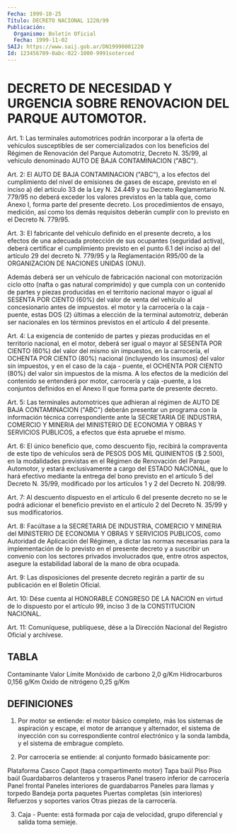 ```yaml
---
Fecha: 1999-10-25
Título: DECRETO NACIONAL 1220/99
Publicación:
  Organismo: Boletín Oficial
  Fecha: 1999-11-02
SAIJ: https://www.saij.gob.ar/DN19990001220
Id: 123456789-0abc-022-1000-9991soterced
---
```

# DECRETO DE NECESIDAD Y URGENCIA SOBRE RENOVACION DEL PARQUE AUTOMOTOR.

<a id="1"></a>
Art. 1: Las terminales automotrices podrán incorporar a la oferta de vehículos susceptibles de ser comercializados con los beneficios del Régimen de Renovación del Parque Automotriz, Decreto N. 35/99, al vehículo denominado AUTO DE BAJA CONTAMINACION ("ABC").

<a id="2"></a>
Art. 2: El AUTO DE BAJA CONTAMINACION ("ABC"), a los efectos del cumplimiento del nivel de emisiones de gases de escape, previsto en el inciso a) del artículo 33 de la Ley N. 24.449 y su Decreto Reglamentario N. 779/95 no deberá exceder los valores previstos en la tabla que, como Anexo I, forma parte del presente decreto. Los procedimientos de ensayo, medición, así como los demás requisitos deberán cumplir con lo previsto en el Decreto N. 779/95.

<a id="3"></a>
Art. 3: El fabricante del vehículo definido en el presente decreto, a los efectos de una adecuada protección de sus ocupantes (seguridad activa), deberá certificar el cumplimiento previsto en el punto 6.1 del inciso a) del artículo 29 del decreto N. 779/95 y la Reglamentación R95/00 de la ORGANIZACION DE NACIONES UNIDAS (ONU).

Además deberá ser un vehículo de fabricación nacional con motorización ciclo otto (nafta o gas natural comprimido) y que cumpla con un contenido de partes y piezas producidas en el territorio nacional mayor o igual al SESENTA POR CIENTO (60%) del valor de venta del vehículo al concesionario antes de impuestos. el motor y la carrocería o la caja - puente, estas DOS (2) últimas a elección de la terminal automotriz, deberán ser nacionales en los términos previstos en el artículo 4 del presente.

<a id="4"></a>
Art. 4: La exigencia de contenido de partes y piezas producidas en el territorio nacional, en el motor, deberá ser igual o mayor al SESENTA POR CIENTO (60%) del valor del mismo sin impuestos, en la carrocería, el OCHENTA POR CIENTO (80%) nacional (incluyendo los insumos) del valor sin impuestos, y en el caso de la caja - puente, el OCHENTA POR CIENTO (80%) del valor sin impuestos de la misma. A los efectos de la medición del contenido se entenderá por motor, carrocería y caja -puente, a los conjuntos definidos en el Anexo II que forma parte de presente decreto.

<a id="5"></a>
Art. 5: Las terminales automotrices que adhieran al régimen de AUTO DE BAJA CONTAMINACION ("ABC") deberán presentar un programa con la información técnica correspondiente ante la SECRETARIA DE INDUSTRIA, COMERCIO Y MINERIA del MINISTERIO DE ECONOMIA Y OBRAS Y SERVICIOS PUBLICOS, a efectos que ésta apruebe el mismo.

<a id="6"></a>
Art. 6: El único beneficio que, como descuento fijo, recibirá la compraventa de este tipo de vehículos será de PESOS DOS MIL QUINIENTOS ($ 2.500), en la modalidades previstas en el Régimen de Renovación del Parque Automotor, y estará exclusivamente a cargo del ESTADO NACIONAL, que lo hará efectivo mediante la entrega del bono previsto en el artículo 5 del Decreto N. 35/99, modificado por los artículos 1 y 2 del Decreto N. 208/99.

<a id="7"></a>
Art. 7: Al descuento dispuesto en el artículo 6 del presente decreto no se le podrá adicionar el beneficio previsto en el artículo 2 del Decreto N. 35/99 y sus modificatorios.

<a id="8"></a>
Art. 8: Facúltase a la SECRETARIA DE INDUSTRIA, COMERCIO Y MINERIA del MINISTERIO DE ECONOMIA Y OBRAS Y SERVICIOS PUBLICOS, como Autoridad de Aplicación del Régimen, a dictar las normas necesarias para la implementación de lo previsto en el presente decreto y a suscribir un convenio con los sectores privados involucrados que, entre otros aspectos, asegure la estabilidad laboral de la mano de obra ocupada.

<a id="9"></a>
Art. 9: Las disposiciones del presente decreto regirán a partir de su publicación en el Boletín Oficial.

<a id="10"></a>
Art. 10: Dése cuenta al HONORABLE CONGRESO DE LA NACION en virtud de lo dispuesto por el artículo 99, inciso 3 de la CONSTITUCION NACIONAL.

<a id="11"></a>
Art. 11: Comuníquese, publíquese, dése a la Dirección Nacional del Registro Oficial y archívese.

## TABLA

<a id="1"></a>
Contaminante                   Valor Límite Monóxido de carbono                   2,0 g/Km Hidrocarburos                    0,156 g/Km Oxido de nitrógeno               0,25 g/Km

## DEFINICIONES

<a id="1"></a>
1. Por motor se entiende: el motor básico completo, más los sistemas de aspiración y escape, el motor de arranque y alternador, el sistema de inyección con su correspondiente control electrónico y la sonda lambda, y el sistema de embrague completo.

2. Por carrocería se entiende: al conjunto formado básicamente por:

Plataforma Casco Capot (tapa compartimento motor) Tapa baúl Piso Piso baúl Guardabarros delanteros y traseros Panel trasero inferior de carrocería Panel frontal Paneles interiores de guardabarros Paneles para llamas y torpedo Bandeja porta paquetes Puertas completas (sin interiores) Refuerzos y soportes varios Otras piezas de la carrocería.

3. Caja - Puente: está formada por caja de velocidad, grupo diferencial y salida toma semieje.